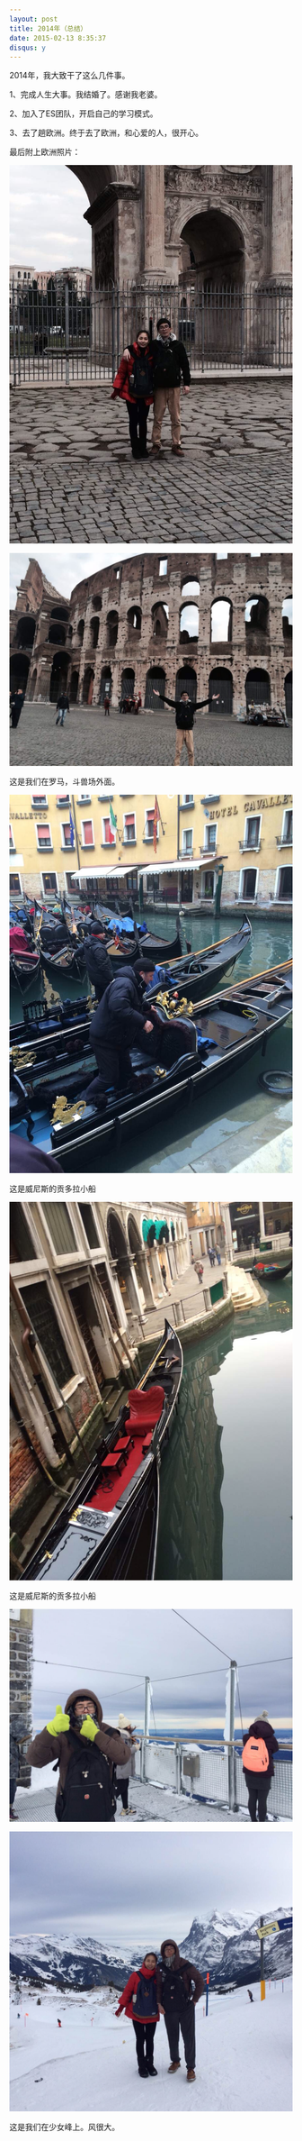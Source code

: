 ```yaml
---
layout: post
title: 2014年（总结）
date: 2015-02-13 8:35:37
disqus: y
---
```


2014年，我大致干了这么几件事。

1、完成人生大事。我结婚了。感谢我老婆。

2、加入了ES团队，开启自己的学习模式。

3、去了趟欧洲。终于去了欧洲，和心爱的人，很开心。


最后附上欧洲照片：

<img src="/images/europeTravel/rome01.JPG"></img>

<img src="/images/europeTravel/rome02.JPG"></img>

这是我们在罗马，斗兽场外面。


<img src="/images/europeTravel/venice01.JPG"></img>

这是威尼斯的贡多拉小船

<img src="/images/europeTravel/venice02.JPG"></img>

这是威尼斯的贡多拉小船

<img src="/images/europeTravel/shaonvfeng02.JPG"></img>

<img src="/images/europeTravel/shaonvfeng01.JPG"></img>

这是我们在少女峰上。风很大。
